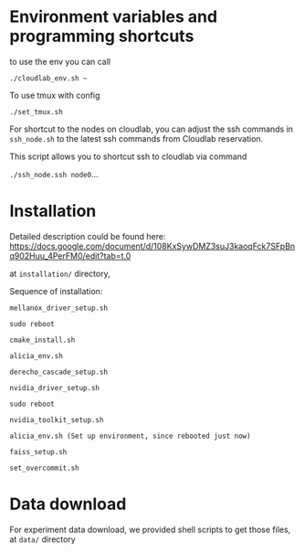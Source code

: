 # Environment variables and programming shortcuts

to use the env you can call
```
./cloudlab_env.sh ~
```

To use tmux with config
```
./set_tmux.sh
```

For shortcut to the nodes on cloudlab, you can adjust the ssh commands in ```ssh_node.sh``` to the latest ssh commands from Cloudlab reservation.

This script allows you to shortcut ssh to cloudlab via command 

```./ssh_node.ssh node0```...


# Installation

Detailed description could be found here: https://docs.google.com/document/d/108KxSywDMZ3suJ3kaoqFck7SFpBnq902Huu_4PerFM0/edit?tab=t.0

at ```installation/``` directory,

Sequence of installation:
```
mellanox_driver_setup.sh

sudo reboot

cmake_install.sh

alicia_env.sh

derecho_cascade_setup.sh

nvidia_driver_setup.sh

sudo reboot

nvidia_toolkit_setup.sh

alicia_env.sh (Set up environment, since rebooted just now)

faiss_setup.sh

set_overcommit.sh
```



# Data download

For experiment data download, we provided shell scripts to get those files, at ```data/``` directory
